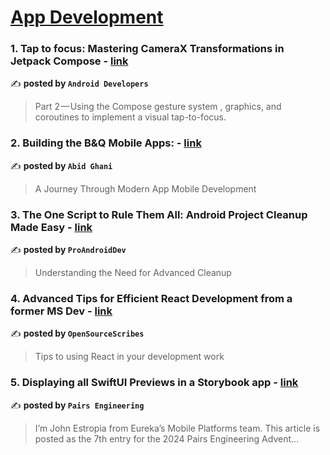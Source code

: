 
<h1><a href=https://medium.com/tag/mobile-app-development/recommended target="_blank" rel="noopener noreferrer">App Development</a></h1>
<h3>1. Tap to focus: Mastering CameraX Transformations in Jetpack Compose - <a href="https://medium.com/androiddevelopers/tap-to-focus-mastering-camerax-transformations-in-jetpack-compose-440853280a6e" target="_blank" rel="noopener noreferrer">link</a></h3>

✍️ **posted by `Android Developers`**

<blockquote>Part 2 — Using the Compose gesture system , graphics, and coroutines to implement a visual tap-to-focus.</blockquote>

<h3>2. Building the B&Q Mobile Apps: - <a href="https://medium.com/@abid.ghani/building-the-b-q-mobile-apps-ce69ab593797" target="_blank" rel="noopener noreferrer">link</a></h3>

✍️ **posted by `Abid Ghani`**

<blockquote>A Journey Through Modern App Mobile Development</blockquote>

<h3>3. The One Script to Rule Them All: Android Project Cleanup Made Easy - <a href="https://medium.com/proandroiddev/the-one-script-to-rule-them-all-android-project-cleanup-made-easy-mac-linux-c6df9b4c2bea" target="_blank" rel="noopener noreferrer">link</a></h3>

✍️ **posted by `ProAndroidDev`**

<blockquote>Understanding the Need for Advanced Cleanup</blockquote>

<h3>4. Advanced Tips for Efficient React Development from a former MS Dev - <a href="https://medium.com/sourcescribes/advanced-tips-for-efficient-react-development-from-a-former-ms-dev-271a74a16726" target="_blank" rel="noopener noreferrer">link</a></h3>

✍️ **posted by `OpenSourceScribes`**

<blockquote>Tips to using React in your development work</blockquote>

<h3>5. Displaying all SwiftUI Previews in a Storybook app - <a href="https://medium.com/eureka-engineering/displaying-all-swiftui-previews-in-a-storybook-app-1dd8e925d777" target="_blank" rel="noopener noreferrer">link</a></h3>

✍️ **posted by `Pairs Engineering`**

<blockquote>I’m John Estropia from Eureka’s Mobile Platforms team. This article is posted as the 7th entry for the 2024 Pairs Engineering Advent…</blockquote>

